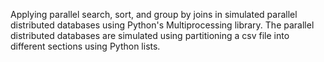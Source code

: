Applying parallel search, sort, and group by joins in simulated parallel distributed databases using Python's Multiprocessing library. The parallel distributed databases are simulated using partitioning a csv file into different sections using Python lists. 
